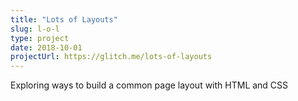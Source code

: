```yaml
---
title: "Lots of Layouts"
slug: l-o-l
type: project
date: 2018-10-01
projectUrl: https://glitch.me/lots-of-layouts
---
```


Exploring ways to build a common page layout with HTML and CSS